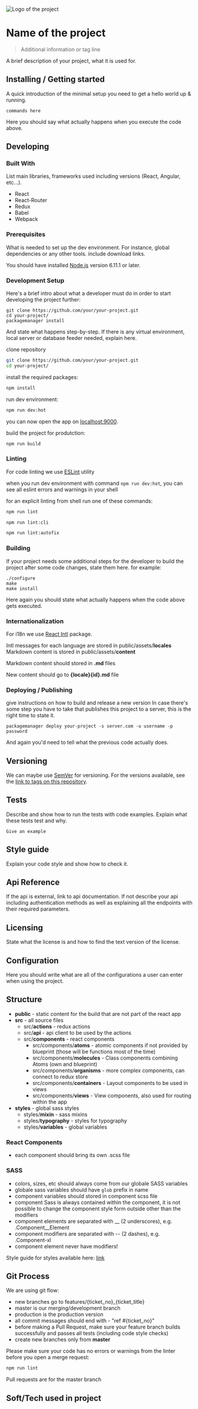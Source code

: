 ![Logo of the project]()

# Name of the project
> Additional information or tag line

A brief description of your project, what it is used for.

## Installing / Getting started

A quick introduction of the minimal setup you need to get a hello world up &
running.

```shell
commands here
```

Here you should say what actually happens when you execute the code above.

## Developing

### Built With

List main libraries, frameworks used including versions (React, Angular, etc...).

* React
* React-Router
* Redux
* Babel
* Webpack

### Prerequisites

What is needed to set up the dev environment. For instance, global dependencies or any other tools. include download links.

You should have installed [Node.js](https://nodejs.org/en/) version 6.11.1 or later.

### Development Setup

Here's a brief intro about what a developer must do in order to start developing
the project further:

```shell
git clone https://github.com/your/your-project.git
cd your-project/
packagemanager install
```

And state what happens step-by-step. If there is any virtual environment, local server or database feeder needed, explain here.

clone repository

```sh
git clone https://github.com/your/your-project.git
cd your-project/
```

install the required packages:

```sh
npm install
```

run dev environment:

```sh
npm run dev:hot
```

you can now open the app on [localhost:9000](http://localhost:9000/).

build the project for produtction:

```sh
npm run build
```

### Linting

For code linting we use [ESLint](http://eslint.org/) utility

when you run dev environment with command `npm run dev:hot`, you can see all eslint errors and warnings in your shell

for an explicit linting from shell run one of these commands:

```sh
npm run lint
```

```sh
npm run lint:cli
```

```sh
npm run lint:autofix
```

### Building

If your project needs some additional steps for the developer to build the
project after some code changes, state them here. for example:

```shell
./configure
make
make install
```

Here again you should state what actually happens when the code above gets
executed.

### Internationalization

For i18n we use [React Intl](https://github.com/yahoo/react-intl) package.

Intl messages for each language are stored in public/assets/**locales**
Markdown content is stored in public/assets/**content**

Markdown content should stored in **.md** files

New content should go to **{locale}{id}.md** file

### Deploying / Publishing

give instructions on how to build and release a new version
In case there's some step you have to take that publishes this project to a
server, this is the right time to state it.

```shell
packagemanager deploy your-project -s server.com -u username -p password
```

And again you'd need to tell what the previous code actually does.

## Versioning

We can maybe use [SemVer](http://semver.org/) for versioning. For the versions available, see the [link to tags on this repository](/tags).

## Tests

Describe and show how to run the tests with code examples.
Explain what these tests test and why.

```shell
Give an example
```

## Style guide

Explain your code style and show how to check it.

## Api Reference

If the api is external, link to api documentation. If not describe your api including authentication methods as well as explaining all the endpoints with their required parameters.

## Licensing

State what the license is and how to find the text version of the license.

## Configuration

Here you should write what are all of the configurations a user can enter when
using the project.

## Structure

* **public** - static content for the build that are not part of the react app
* **src** - all source files
  * src/**actions** - redux actions
  * src/**api** - api client to be used by the actions
  * src/**components** - react components
    * src/components/**atoms** - atomic components if not provided by blueprint (those will be functions most of the time)
    * src/components/**molecules** - Class components combining Atoms (own and blueprint)
    * src/components/**organisms** - more complex components, can connect to redux store
    * src/components/**containers** - Layout components to be used in views
    * src/components/**views** - View components, also used for routing within the app
* **styles** - global sass styles
  * styles/**mixin** - sass mixins
  * styles/**typography** - styles for typography
  * styles/**variables** - global variables

### React Components

* each component should bring its own .scss file

### SASS

* colors, sizes, etc should always come from our globale SASS variables
* globale sass variables should have `glob` prefix in name
* component variables should stored in component scss file
* component Sass is always contained within the component, it is not possible to change the component style form outside other than the modifiers
* component elements are separated with __ (2 underscores), e.g. .Component__Element
* component modifiers are separated with -- (2 dashes), e.g. .Component-xl
* component element never have modifiers!

Style guide for styles available here: [link](https://docs.google.com/document/d/1TdNxBM-chjVvDkEs7Gh3724KCICrXbj8lMnhZcT8CWY/edit?usp=sharing)

## Git Process

We are using git flow:

* new branches go to features/{ticket_no}_{ticket_title}
* master is our merging/development branch
* production is the production version
* all commit messages should end with - "ref #{ticket_no}"
* before making a Pull Request, make sure your feature branch builds successfully and passes all tests (including code style checks)
* create new branches only from **master**

Please make sure your code has no errors or warnings from the linter before you open a merge request:

```sh
npm run lint
```

Pull requests are for the master branch

## Soft/Tech used in project